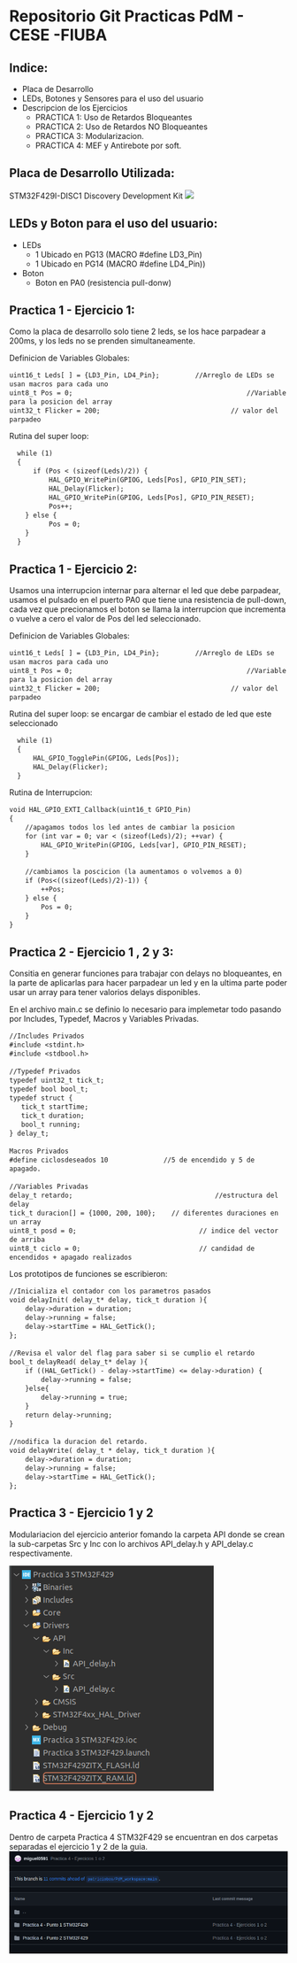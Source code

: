 # Repositorio Git Practicas PdM - CESE -FIUBA

## Indice:
+ Placa de Desarrollo
+ LEDs, Botones y Sensores para el uso del usuario
+ Descripcion de los Ejercicios
    * PRACTICA 1: Uso de Retardos Bloqueantes
    * PRACTICA 2: Uso de Retardos NO Bloqueantes
	* PRACTICA 3: Modularizacion.
	* PRACTICA 4: MEF y Antirebote por soft.

## Placa de Desarrollo Utilizada:
STM32F429I-DISC1 Discovery Development Kit
![](https://market.samm.com/stm32f429i-disc1-discovery-development-kit-en-stm-discovery-stmicroelectronics-6892-64-B.jpg)

## LEDs y Boton para el uso del usuario:
+ LEDs
    + 1 Ubicado en PG13 (MACRO #define LD3_Pin)
    + 1 Ubicado en PG14 (MACRO #define LD4_Pin))
+ Boton
    * Boton en PA0 (resistencia pull-donw)


## Practica 1 - Ejercicio 1: 
Como la placa de desarrollo solo tiene 2 leds, se los hace parpadear a 200ms, y los leds no se prenden simultaneamente.

Definicion de Variables Globales:
```
uint16_t Leds[ ] = {LD3_Pin, LD4_Pin};         //Arreglo de LEDs se usan macros para cada uno
uint8_t Pos = 0;                                            //Variable para la posicion del array
uint32_t Flicker = 200;                                 // valor del parpadeo
```

Rutina del super loop:
```
  while (1)
  {
	  if (Pos < (sizeof(Leds)/2)) {
		  HAL_GPIO_WritePin(GPIOG, Leds[Pos], GPIO_PIN_SET);
		  HAL_Delay(Flicker);
		  HAL_GPIO_WritePin(GPIOG, Leds[Pos], GPIO_PIN_RESET);
		  Pos++;
	} else {
		  Pos = 0;
	}
  }
```
## Practica 1 - Ejercicio 2: 
Usamos una interrupcion internar para alternar el led que debe parpadear, usamos el pulsado en el puerto PA0 que tiene una resistencia de pull-down, cada vez que precionamos el boton se llama la interrupcion que incrementa o vuelve a cero el valor de Pos del led seleccionado.

Definicion de Variables Globales:
```
uint16_t Leds[ ] = {LD3_Pin, LD4_Pin};         //Arreglo de LEDs se usan macros para cada uno
uint8_t Pos = 0;                                            //Variable para la posicion del array
uint32_t Flicker = 200;                                 // valor del parpadeo
```
Rutina del super loop: se encargar de cambiar el estado de led que este seleccionado
```
  while (1)
  {
	  HAL_GPIO_TogglePin(GPIOG, Leds[Pos]); 
	  HAL_Delay(Flicker);
  }
```
Rutina de Interrupcion:
```
void HAL_GPIO_EXTI_Callback(uint16_t GPIO_Pin)
{
	//apagamos todos los led antes de cambiar la posicion
	for (int var = 0; var < (sizeof(Leds)/2); ++var) {
		HAL_GPIO_WritePin(GPIOG, Leds[var], GPIO_PIN_RESET);
	}

	//cambiamos la poscicion (la aumentamos o volvemos a 0)
	if (Pos<((sizeof(Leds)/2)-1)) {
		++Pos;
	} else {
		Pos = 0;
	}
}
```
## Practica 2 - Ejercicio 1 , 2 y 3: 
Consitia en generar funciones para trabajar con delays no bloqueantes, en la parte de aplicarlas para hacer parpadear un led y en la ultima parte poder usar un array para tener valorios delays disponibles.

En el archivo main.c se definio lo necesario para implemetar todo pasando por Includes, Typedef, Macros y Variables Privadas.
```
//Includes Privados
#include <stdint.h>
#include <stdbool.h>

//Typedef Privados
typedef uint32_t tick_t;
typedef bool bool_t;
typedef struct {
   tick_t startTime;
   tick_t duration;
   bool_t running;
} delay_t;

Macros Privados
#define ciclosdeseados 10              //5 de encendido y 5 de apagado.

//Variables Privadas
delay_t retardo;                                    //estructura del delay
tick_t duracion[] = {1000, 200, 100};    // diferentes duraciones en un array
uint8_t posd = 0;                               // indice del vector de arriba
uint8_t ciclo = 0;                              // candidad de encendidos + apagado realizados
```

Los prototipos de funciones se escribieron:
```
//Inicializa el contador con los parametros pasados
void delayInit( delay_t* delay, tick_t duration ){
	delay->duration = duration;
	delay->running = false;
	delay->startTime = HAL_GetTick();
};

//Revisa el valor del flag para saber si se cumplio el retardo
bool_t delayRead( delay_t* delay ){
	if ((HAL_GetTick() - delay->startTime) <= delay->duration) {
		delay->running = false;
	}else{
		delay->running = true;
	}
	return delay->running;
}

//nodifica la duracion del retardo.
void delayWrite( delay_t * delay, tick_t duration ){
	delay->duration = duration;
	delay->running = false;
	delay->startTime = HAL_GetTick();
};
```
## Practica 3 - Ejercicio 1 y 2
Modulariacion del ejercicio anterior fomando la carpeta API donde se crean la sub-carpetas Src y Inc con lo archivos API_delay.h y API_delay.c respectivamente.

![](/img/001.png)


## Practica 4 - Ejercicio 1 y 2
Dentro de carpeta Practica 4 STM32F429 se encuentran en dos carpetas separadas el ejercicio 1 y 2 de la guia.
![](/img/002.png)